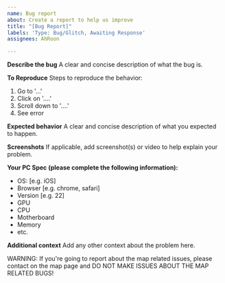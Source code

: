 ```yaml
---
name: Bug report
about: Create a report to help us improve
title: "[Bug Report]"
labels: 'Type: Bug/Glitch, Awaiting Response'
assignees: AhRoon

---
```


**Describe the bug**
A clear and concise description of what the bug is.

**To Reproduce**
Steps to reproduce the behavior:
1. Go to '...'
2. Click on '....'
3. Scroll down to '....'
4. See error

**Expected behavior**
A clear and concise description of what you expected to happen.

**Screenshots**
If applicable, add screenshot(s) or video to help explain your problem.

**Your PC Spec (please complete the following information):**
 - OS: [e.g. iOS]
 - Browser [e.g. chrome, safari]
 - Version [e.g. 22]
 - GPU
 - CPU
 - Motherboard
 - Memory
 - etc.

**Additional context**
Add any other context about the problem here.

WARNING: If you're going to report about the map related issues, please contact on the map page and DO NOT MAKE ISSUES ABOUT THE MAP RELATED BUGS!
